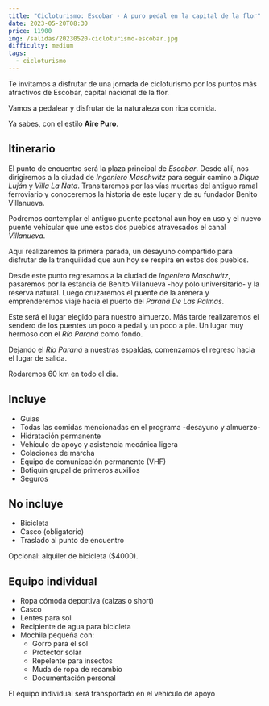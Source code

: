 ```yaml
---
title: "Cicloturismo: Escobar - A puro pedal en la capital de la flor"
date: 2023-05-20T08:30
price: 11900
img: /salidas/20230520-cicloturismo-escobar.jpg
difficulty: medium
tags:
  - cicloturismo
---
```


Te invitamos a disfrutar de una jornada de cicloturismo por los puntos más atractivos de Escobar, capital nacional de la flor.

Vamos a pedalear y disfrutar de la naturaleza con rica comida.

Ya sabes, con el estilo **Aire Puro**.

## Itinerario

El punto de encuentro será la plaza principal de _Escobar_. Desde allí, nos dirigiremos a la ciudad de _Ingeniero Maschwitz_ para seguir camino a _Dique Luján_ y _Villa La Ñata_. Transitaremos por las vías muertas del antiguo ramal ferroviario y conoceremos la historia de este lugar y de su fundador Benito Villanueva.

Podremos contemplar el antiguo puente peatonal aun hoy en uso y el nuevo puente vehicular que une estos dos pueblos atravesados el canal _Villanueva_.

Aquí realizaremos la primera parada, un desayuno compartido para disfrutar de la tranquilidad que aun hoy se respira en estos dos pueblos.

Desde este punto regresamos a la ciudad de _Ingeniero Maschwitz_, pasaremos por la estancia de Benito Villanueva -hoy polo universitario- y la reserva natural. Luego cruzaremos el puente de la arenera y emprenderemos viaje hacia el puerto del _Paraná De Las Palmas_.

Este será el lugar elegido para nuestro almuerzo. Más tarde realizaremos el sendero de los puentes un poco a pedal y un poco a pie. Un lugar muy hermoso con el _Río Paraná_ como fondo.

Dejando el _Río Paraná_ a nuestras espaldas, comenzamos el regreso hacia el lugar de salida.

Rodaremos 60 km en todo el dia.

## Incluye

- Guías
- Todas las comidas mencionadas en el programa -desayuno y almuerzo-
- Hidratación permanente
- Vehículo de apoyo y asistencia mecánica ligera
- Colaciones de marcha
- Equipo de comunicación permanente (VHF)
- Botiquín grupal de primeros auxilios
- Seguros

## No incluye

- Bicicleta
- Casco (obligatorio)
- Traslado al punto de encuentro

Opcional: alquiler de bicicleta ($4000).

## Equipo individual

- Ropa cómoda deportiva (calzas o short)
- Casco
- Lentes para sol
- Recipiente de agua para bicicleta
- Mochila pequeña con:
  - Gorro para el sol
  - Protector solar
  - Repelente para insectos
  - Muda de ropa de recambio
  - Documentación personal

El equipo individual será transportado en el vehículo de apoyo
